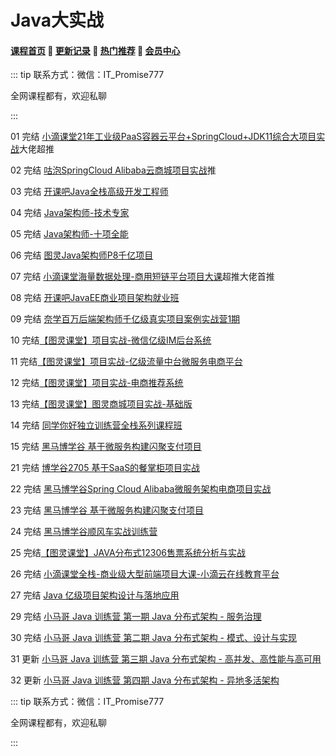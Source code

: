 # Java大实战

#### [**课程首页**](../../README.md) 💖 [**更新记录**](./gxjl-2023.md) 💖 [**热门推荐**](./rmtj.md) 💖 [**会员中心**](./vip.md)

::: tip
联系方式：微信：IT_Promise777

全网课程都有，欢迎私聊

 

:::

01 完结 [小滴课堂21年工业级PaaS容器云平台+SpringCloud+JDK11综合大项目实战](https://xdclass.net/#/coursedetail?video_id=62)大佬超推

02 完结 [咕泡SpringCloud Alibaba云商城项目实战](https://ke.gupaoedu.cn/course/detail/1015)推

03 完结 [开课吧Java全栈高级开发工程师](https://www.kaikeba.com/course/vip/579)

04 完结 [Java架构师-技术专家](https://class.imooc.com/javaarchitect#Anchor)

05 完结 [Java架构师-十项全能](https://class.imooc.com/sale/javaalmighty)

06 完结 [图灵Java架构师P8千亿项目](https://ke.qq.com/course/231516#term_id=103589235)

07 完结 [小滴课堂海量数据处理-商用短链平台项目大课](https://xdclass.net/#/coursedetail?video_id=71)超推大佬首推

08 完结 [开课吧JavaEE商业项目架构就业班](https://www.kaikeba.com/course/vip/297)

09 完结 [奈学百万后端架构师千亿级真实项目案例实战营1期](https://e.naixuejiaoyu.com/detail/term_6199f566e5e17_2APHdJ/25)

10 完结[【图灵课堂】项目实战-微信亿级IM后台系统](https://vip.tulingxueyuan.cn/detail/p_6183c805e4b0c005c98e7dd0/6)

11 完结[【图灵课堂】项目实战-亿级流量中台微服务电商平台](https://vip.tulingxueyuan.cn/detail/p_6183c776e4b0bab3cb79952a/6)

12 完结[【图灵课堂】项目实战-电商推荐系统](https://vip.tulingxueyuan.cn/detail/p_6183c7b2e4b07ededa9b9021/6)

13 完结[【图灵课堂】图灵商城项目实战-基础版](https://vip.tulingxueyuan.cn/detail/p_6183c7b2e4b07ededa9b9021/6)

14 完结 [同学你好独立训练营全栈系列课程班](https://ke.qq.com/course/5295656)

15 完结 [黑马博学谷 基于微服务构建闪聚支付项目](https://www.boxuegu.com/promote/detail-2249.html)

21 完结 [博学谷2705 基于SaaS的餐掌柜项目实战](https://www.boxuegu.com/course/detail-2705.html)

22 完结 [黑马博学谷Spring Cloud Alibaba微服务架构电商项目实战](https://www.boxuegu.com/promote/detail-2870.html)

23 完结 [黑马博学谷 基于微服务构建闪聚支付项目](https://www.boxuegu.com/promote/detail-2249.html)

24 完结 [黑马博学谷顺风车实战训练营](https://www.boxuegu.com/promote/outline-4334.html)

25 完结[【图灵课堂】JAVA分布式12306售票系统分析与实战](https://vip.tulingxueyuan.cn/detail/p_62bc34dce4b00a4f371fef40/6)

26 完结 [小滴课堂全栈-商业级大型前端项目大课-小滴云在线教育平台](https://xdclass.net/videoDetailsPage?id=84)

27 完结 [Java 亿级项目架构设计与落地应用](https://class.imooc.com/sale/project)

29 完结 [小马哥 Java 训练营 第一期 Java 分布式架构 - 服务治理](https://mztp.yuque.com/docs/share/3b9d972e-8620-4209-83d6-d9186123f4ee)

30 完结 [小马哥 Java 训练营 第二期 Java 分布式架构 - 模式、设计与实现](https://apprnzlvz344455.h5.xiaoeknow.com/v1/goods/goods_detail/course_2JiKduWEsSYabs5nn21IcpIm2YQ)

31 更新 [小马哥 Java 训练营 第三期 Java 分布式架构 - 高并发、高性能与高可用](https://apprnzlvz344455.h5.xiaoeknow.com/v1/goods/goods_detail/course_2PrHAyb8pZi0IPTxrGyS9VDc3yA)

32 更新 [小马哥 Java 训练营 第四期 Java 分布式架构 - 异地多活架构](https://apprnzlvz344455.h5.xiaoeknow.com/v1/goods/goods_detail/course_2PuxTx4zA8b2q83VuAPYLPFqO5x)

::: tip
联系方式：微信：IT_Promise777

全网课程都有，欢迎私聊

 

:::